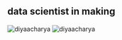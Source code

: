 
## data scientist in making

<img align="center" src="https://github-readme-stats.vercel.app/api?username=diyaacharya&show_icons=true&theme=dracula" alt="diyaacharya"/>
<img align="center" src="https://github-readme-stats.vercel.app/api/top-langs/?username=diyaacharya&layout=compact" alt="diyaacharya" /></br>

